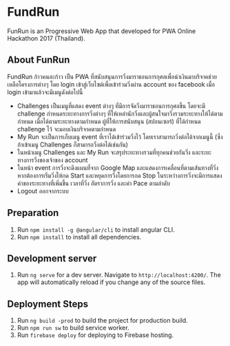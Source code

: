 # FundRun

FunRun is an Progressive Web App that developed for PWA Online Hackathon 2017 (Thailand).

## About FunRun

FundRun ก้าวคนละก้าว เป็น PWA ที่สนับสนุนการวิ่งมาราธอนการกุศลเพื่อนำเงินมาบริจาคช่วยเหลือโครงการต่างๆ โดย login เข้าสู่เว็บไซต์เพื่อเข้าร่วมวิ่งผ่าน account ของ facebook เมื่อ login เข้ามาแล้วจะมีเมนูดังต่อไปนี้ 
- Challenges เป็นเมนูที่แสดง event ต่างๆ ที่มีการจัดวิ่งมาราธอนการกุศลขึ้น โดยจะมี challenge กำหนดระยะทางการวิ่งต่างๆ ที่ให้เหล่านักวิ่งและผู้สนใจมาวิ่งรวมระยะทางให้ได้ตามกำหนด เมื่อได้ตามระยะทางตามกำหนด ผู้ที่ให้การสนับสนุน (สปอนเซอร์) ที่ได้กำหนด challenge ไว้ จะมอบเงินบริจาคตามกำหนด
- My Run จะเป็นการเก็บเมนู event ที่เราได้เข้าร่วมวิ่งไว้ โดยเราสามารถวิ่งต่อได้จากเมนูนี้   (ซึ่งถ้าเข้าเมนู Challenges ก็สามารถวิ่งต่อได้เช่นกัน) 
- ในหน้าเมนู Challenges และ My Run จะสรุประยะทางรวมที่ทุกคนช่วยกันวิ่ง และระยะทางการวิ่งของเจ้าของ account
- ในหน้า event การวิ่งจะดึงแผนที่จาก Google Map และแสดงการเคลื่อนที่ตามเส้นทางที่วิ่ง หากต้องการเริ่มวิ่งให้กด Start และหยุดการวิ่งโดยการกด Stop ในระหว่างการวิ่งจะมีการแสดงค่าของระยะทางที่เพิ่มขึ้น เวลาที่วิ่ง อัตราการวิ่ง และค่า Pace ตามลำดับ
- Logout ออกจากระบบ

## Preparation
1. Run `npm install -g @angular/cli` to install angular CLI.
2. Run `npm install` to install all dependencies.

## Development server

1. Run `ng serve` for a dev server. Navigate to `http://localhost:4200/`. The app will automatically reload if you change any of the source files.

## Deployment Steps

1. Run `ng build -prod` to build the project for production build.
2. Run `npm run sw` to build service worker.
3. Run `firebase deploy` for deploying to Firebase hosting.